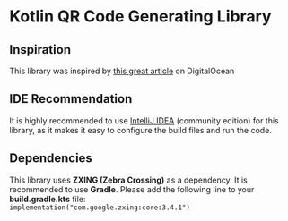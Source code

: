 # Kotlin QR Code Generating Library

## Inspiration

This library was inspired by <a href="https://www.digitalocean.com/community/tutorials/java-qr-code-generator-zxing-example">this great article</a> on DigitalOcean

## IDE Recommendation

It is highly recommended to use <a href="https://www.jetbrains.com/idea/download/other.html">IntelliJ IDEA</a> (community edition) for this library, as it makes it easy to configure the build files and run the code.

## Dependencies

This library uses **ZXING (Zebra Crossing)** as a dependency. It is recommended to use **Gradle**. Please add the following line to your **build.gradle.kts** file:  
`implementation("com.google.zxing:core:3.4.1")`
